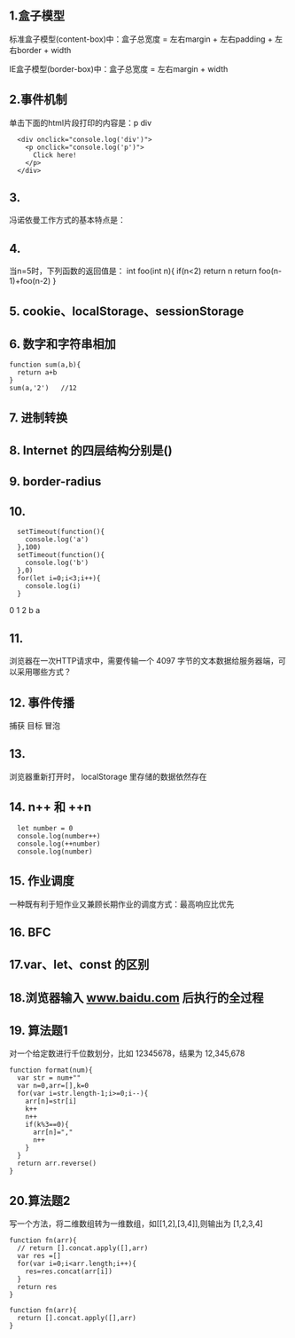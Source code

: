 ## 1.盒子模型
标准盒子模型(content-box)中：盒子总宽度 = 左右margin + 左右padding + 左右border + width

IE盒子模型(border-box)中：盒子总宽度 = 左右margin + width 

## 2.事件机制
单击下面的html片段打印的内容是：p  div
```
  <div onclick="console.log('div')">
    <p onclick="console.log('p')">
      Click here!
    </p>
  </div>
```

## 3.
冯诺依曼工作方式的基本特点是：

## 4. 

当n=5时，下列函数的返回值是：
int foo(int n){
  if(n<2) return n 
  return foo(n-1)+foo(n-2)
}

## 5. cookie、localStorage、sessionStorage

## 6. 数字和字符串相加
```
function sum(a,b){
  return a+b
}
sum(a,'2')   //12
```
## 7. 进制转换

## 8. Internet 的四层结构分别是()

## 9. border-radius

## 10.
```
  setTimeout(function(){
    console.log('a')
  },100)
  setTimeout(function(){
    console.log('b')
  },0)
  for(let i=0;i<3;i++){
    console.log(i)
  }
```
0 1 2 b a

## 11.
浏览器在一次HTTP请求中，需要传输一个 4097 字节的文本数据给服务器端，可以采用哪些方式？

## 12. 事件传播
捕获 目标 冒泡

## 13. 
浏览器重新打开时， localStorage 里存储的数据依然存在

## 14. n++ 和 ++n 
```
  let number = 0
  console.log(number++)
  console.log(++number)
  console.log(number)
```

## 15. 作业调度
一种既有利于短作业又兼顾长期作业的调度方式：最高响应比优先

## 16. BFC

## 17.var、let、const 的区别



## 18.浏览器输入 www.baidu.com 后执行的全过程


## 19. 算法题1
对一个给定数进行千位数划分，比如 12345678，结果为 12,345,678
```
function format(num){
  var str = num+""
  var n=0,arr=[],k=0
  for(var i=str.length-1;i>=0;i--){
    arr[n]=str[i]
    k++
    n++
    if(k%3==0){
      arr[n]=","
      n++
    }
  }
  return arr.reverse()
}
```

## 20.算法题2
写一个方法，将二维数组转为一维数组，如[[1,2],[3,4]],则输出为 [1,2,3,4]
```
function fn(arr){
  // return [].concat.apply([],arr)
  var res =[]
  for(var i=0;i<arr.length;i++){
    res=res.concat(arr[i])
  }
  return res
}
```
```
function fn(arr){
  return [].concat.apply([],arr)
}
```


